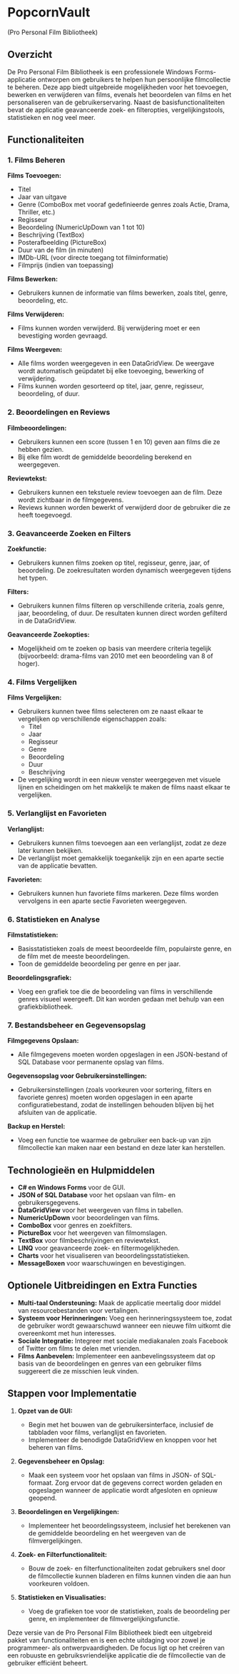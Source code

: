 # PopcornVault
(Pro Personal Film Bibliotheek)

## Overzicht

De Pro Personal Film Bibliotheek is een professionele Windows Forms-applicatie ontworpen om gebruikers te helpen hun persoonlijke filmcollectie te beheren. Deze app biedt uitgebreide mogelijkheden voor het toevoegen, bewerken en verwijderen van films, evenals het beoordelen van films en het personaliseren van de gebruikerservaring. Naast de basisfunctionaliteiten bevat de applicatie geavanceerde zoek- en filteropties, vergelijkingstools, statistieken en nog veel meer.

## Functionaliteiten

### 1. Films Beheren

**Films Toevoegen:**
- Titel
- Jaar van uitgave
- Genre (ComboBox met vooraf gedefinieerde genres zoals Actie, Drama, Thriller, etc.)
- Regisseur
- Beoordeling (NumericUpDown van 1 tot 10)
- Beschrijving (TextBox)
- Posterafbeelding (PictureBox)
- Duur van de film (in minuten)
- IMDb-URL (voor directe toegang tot filminformatie)
- Filmprijs (indien van toepassing)

**Films Bewerken:**
- Gebruikers kunnen de informatie van films bewerken, zoals titel, genre, beoordeling, etc.

**Films Verwijderen:**
- Films kunnen worden verwijderd. Bij verwijdering moet er een bevestiging worden gevraagd.

**Films Weergeven:**
- Alle films worden weergegeven in een DataGridView. De weergave wordt automatisch geüpdatet bij elke toevoeging, bewerking of verwijdering.
- Films kunnen worden gesorteerd op titel, jaar, genre, regisseur, beoordeling, of duur.

### 2. Beoordelingen en Reviews

**Filmbeoordelingen:**
- Gebruikers kunnen een score (tussen 1 en 10) geven aan films die ze hebben gezien.
- Bij elke film wordt de gemiddelde beoordeling berekend en weergegeven.

**Reviewtekst:**
- Gebruikers kunnen een tekstuele review toevoegen aan de film. Deze wordt zichtbaar in de filmgegevens.
- Reviews kunnen worden bewerkt of verwijderd door de gebruiker die ze heeft toegevoegd.

### 3. Geavanceerde Zoeken en Filters

**Zoekfunctie:**
- Gebruikers kunnen films zoeken op titel, regisseur, genre, jaar, of beoordeling. De zoekresultaten worden dynamisch weergegeven tijdens het typen.

**Filters:**
- Gebruikers kunnen films filteren op verschillende criteria, zoals genre, jaar, beoordeling, of duur. De resultaten kunnen direct worden gefilterd in de DataGridView.

**Geavanceerde Zoekopties:**
- Mogelijkheid om te zoeken op basis van meerdere criteria tegelijk (bijvoorbeeld: drama-films van 2010 met een beoordeling van 8 of hoger).

### 4. Films Vergelijken

**Films Vergelijken:**
- Gebruikers kunnen twee films selecteren om ze naast elkaar te vergelijken op verschillende eigenschappen zoals:
  - Titel
  - Jaar
  - Regisseur
  - Genre
  - Beoordeling
  - Duur
  - Beschrijving
- De vergelijking wordt in een nieuw venster weergegeven met visuele lijnen en scheidingen om het makkelijk te maken de films naast elkaar te vergelijken.

### 5. Verlanglijst en Favorieten

**Verlanglijst:**
- Gebruikers kunnen films toevoegen aan een verlanglijst, zodat ze deze later kunnen bekijken.
- De verlanglijst moet gemakkelijk toegankelijk zijn en een aparte sectie van de applicatie bevatten.

**Favorieten:**
- Gebruikers kunnen hun favoriete films markeren. Deze films worden vervolgens in een aparte sectie Favorieten weergegeven.

### 6. Statistieken en Analyse

**Filmstatistieken:**
- Basisstatistieken zoals de meest beoordeelde film, populairste genre, en de film met de meeste beoordelingen.
- Toon de gemiddelde beoordeling per genre en per jaar.

**Beoordelingsgrafiek:**
- Voeg een grafiek toe die de beoordeling van films in verschillende genres visueel weergeeft. Dit kan worden gedaan met behulp van een grafiekbibliotheek.

### 7. Bestandsbeheer en Gegevensopslag

**Filmgegevens Opslaan:**
- Alle filmgegevens moeten worden opgeslagen in een JSON-bestand of SQL Database voor permanente opslag van films.

**Gegevensopslag voor Gebruikersinstellingen:**
- Gebruikersinstellingen (zoals voorkeuren voor sortering, filters en favoriete genres) moeten worden opgeslagen in een aparte configuratiebestand, zodat de instellingen behouden blijven bij het afsluiten van de applicatie.

**Backup en Herstel:**
- Voeg een functie toe waarmee de gebruiker een back-up van zijn filmcollectie kan maken naar een bestand en deze later kan herstellen.

## Technologieën en Hulpmiddelen

- **C# en Windows Forms** voor de GUI.
- **JSON of SQL Database** voor het opslaan van film- en gebruikersgegevens.
- **DataGridView** voor het weergeven van films in tabellen.
- **NumericUpDown** voor beoordelingen van films.
- **ComboBox** voor genres en zoekfilters.
- **PictureBox** voor het weergeven van filmomslagen.
- **TextBox** voor filmbeschrijvingen en reviewtekst.
- **LINQ** voor geavanceerde zoek- en filtermogelijkheden.
- **Charts** voor het visualiseren van beoordelingsstatistieken.
- **MessageBoxen** voor waarschuwingen en bevestigingen.

## Optionele Uitbreidingen en Extra Functies

- **Multi-taal Ondersteuning:** Maak de applicatie meertalig door middel van resourcebestanden voor vertalingen.
- **Systeem voor Herinneringen:** Voeg een herinneringssysteem toe, zodat de gebruiker wordt gewaarschuwd wanneer een nieuwe film uitkomt die overeenkomt met hun interesses.
- **Sociale Integratie:** Integreer met sociale mediakanalen zoals Facebook of Twitter om films te delen met vrienden.
- **Films Aanbevelen:** Implementeer een aanbevelingssysteem dat op basis van de beoordelingen en genres van een gebruiker films suggereert die ze misschien leuk vinden.

## Stappen voor Implementatie

1. **Opzet van de GUI:**
   - Begin met het bouwen van de gebruikersinterface, inclusief de tabbladen voor films, verlanglijst en favorieten.
   - Implementeer de benodigde DataGridView en knoppen voor het beheren van films.

2. **Gegevensbeheer en Opslag:**
   - Maak een systeem voor het opslaan van films in JSON- of SQL-formaat. Zorg ervoor dat de gegevens correct worden geladen en opgeslagen wanneer de applicatie wordt afgesloten en opnieuw geopend.

3. **Beoordelingen en Vergelijkingen:**
   - Implementeer het beoordelingssysteem, inclusief het berekenen van de gemiddelde beoordeling en het weergeven van de filmvergelijkingen.

4. **Zoek- en Filterfunctionaliteit:**
   - Bouw de zoek- en filterfunctionaliteiten zodat gebruikers snel door de filmcollectie kunnen bladeren en films kunnen vinden die aan hun voorkeuren voldoen.

5. **Statistieken en Visualisaties:**
   - Voeg de grafieken toe voor de statistieken, zoals de beoordeling per genre, en implementeer de filmvergelijkingsfunctie.

Deze versie van de Pro Personal Film Bibliotheek biedt een uitgebreid pakket van functionaliteiten en is een echte uitdaging voor zowel je programmeer- als ontwerpvaardigheden. De focus ligt op het creëren van een robuuste en gebruiksvriendelijke applicatie die de filmcollectie van de gebruiker efficiënt beheert.
